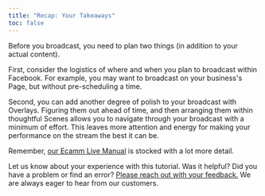 ```yaml
---
title: "Recap: Your Takeaways"
toc: false
---
```


Before you broadcast, you need to plan two things (in addition to your actual content). 

First, consider the logistics of where and when you plan to broadcast within Facebook. For example, you may want to broadcast on your business's Page, but without pre-scheduling a time. 

Second, you can add another degree of polish to your broadcast with Overlays. Figuring them out ahead of time, and then arranging them within thoughtful Scenes allows you to navigate through your broadcast with a minimum of effort. This leaves more attention and energy for making your performance on the stream the best it can be.

Remember, [our Ecamm Live Manual](/ecamm-live-manual/001-welcome) is stocked with a lot more detail.

Let us know about your experience with this tutorial. Was it helpful? Did you have a problem or find an error? [Please reach out with your feedback.](/feedback/index/) We are always eager to hear from our customers.